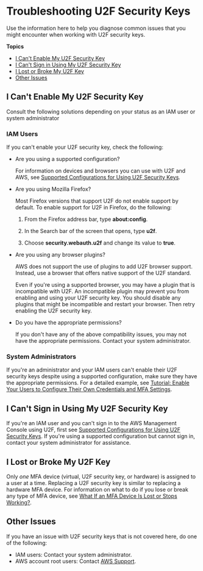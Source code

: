 # Troubleshooting U2F Security Keys<a name="troubleshoot_mfa-u2f"></a>

Use the information here to help you diagnose common issues that you might encounter when working with U2F security keys\.

**Topics**
+ [I Can't Enable My U2F Security Key](#troubleshoot_mfa-u2f-cant-enable)
+ [I Can't Sign in Using My U2F Security Key](#troubleshoot_mfa-u2f-signin)
+ [I Lost or Broke My U2F Key](#troubleshoot_mfa-u2f-lost)
+ [Other Issues](#troubleshoot_mfa-u2f-other-issues)

## I Can't Enable My U2F Security Key<a name="troubleshoot_mfa-u2f-cant-enable"></a>

Consult the following solutions depending on your status as an IAM user or system administrator

### IAM Users<a name="troubleshoot_mfa-u2f-cant-enable-iam-user"></a>

If you can't enable your U2F security key, check the following:
+ Are you using a supported configuration?

  For information on devices and browsers you can use with U2F and AWS, see [Supported Configurations for Using U2F Security Keys](id_credentials_mfa_u2f_supported_configurations.md)\.
+ Are you using Mozilla Firefox?

  Most Firefox versions that support U2F do not enable support by default\. To enable support for U2F in Firefox, do the following:

  1. From the Firefox address bar, type **about:config**\.

  1. In the Search bar of the screen that opens, type **u2f**\.

  1. Choose **security\.webauth\.u2f** and change its value to **true**\.
+ Are you using any browser plugins?

  AWS does not support the use of plugins to add U2F browser support\. Instead, use a browser that offers native support of the U2F standard\.

  Even if you're using a supported browser, you may have a plugin that is incompatible with U2F\. An incompatible plugin may prevent you from enabling and using your U2F security key\. You should disable any plugins that might be incompatible and restart your browser\. Then retry enabling the U2F security key\.
+ Do you have the appropriate permissions?

  If you don't have any of the above compatibility issues, you may not have the appropriate permissions\. Contact your system administrator\. 

### System Administrators<a name="troubleshoot_mfa-u2f-cant-enable-sys-admin"></a>

If you're an administrator and your IAM users can't enable their U2F security keys despite using a supported configuration, make sure they have the appropriate permissions\. For a detailed example, see [Tutorial: Enable Your Users to Configure Their Own Credentials and MFA Settings](tutorial_users-self-manage-mfa-and-creds.md)\.

## I Can't Sign in Using My U2F Security Key<a name="troubleshoot_mfa-u2f-signin"></a>

If you're an IAM user and you can't sign in to the AWS Management Console using U2F, first see [Supported Configurations for Using U2F Security Keys](id_credentials_mfa_u2f_supported_configurations.md)\. If you're using a supported configuration but cannot sign in, contact your system administrator for assistance\. 

## I Lost or Broke My U2F Key<a name="troubleshoot_mfa-u2f-lost"></a>

Only *one* MFA device \(virtual, U2F security key, or hardware\) is assigned to a user at a time\. Replacing a U2F security key is similar to replacing a hardware MFA device\. For information on what to do if you lose or break any type of MFA device, see [What If an MFA Device Is Lost or Stops Working?](id_credentials_mfa_lost-or-broken.md)\.

## Other Issues<a name="troubleshoot_mfa-u2f-other-issues"></a>

If you have an issue with U2F security keys that is not covered here, do one of the following:
+ IAM users: Contact your system administrator\.
+ AWS account root users: Contact [AWS Support](https://aws.amazon.com/premiumsupport/)\.